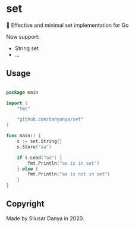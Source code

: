 # set
🤲 Effective and minimal set implementation for Go

Now support:

- String set 
- ... 

## Usage

```go

package main

import (
    "fmt"

    "github.com/danyanya/set"
)

func main() {
    s := set.String{}
    s.Store("aa")

    if s.Load("aa") {
        fmt.Println("aa is in set")
    } else {
        fmt.Println("aa is not in set")
    }
}


```


## Copyright

Made by Sliusar Danya in 2020.  